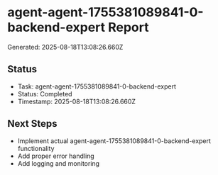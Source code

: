 # agent-agent-1755381089841-0-backend-expert Report

Generated: 2025-08-18T13:08:26.660Z

## Status
- Task: agent-agent-1755381089841-0-backend-expert
- Status: Completed
- Timestamp: 2025-08-18T13:08:26.660Z

## Next Steps
- Implement actual agent-agent-1755381089841-0-backend-expert functionality
- Add proper error handling
- Add logging and monitoring
